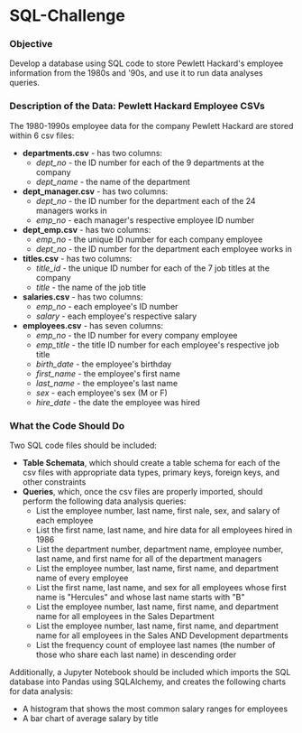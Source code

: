 # SQL-Challenge
### Objective
Develop a database using SQL code to store Pewlett Hackard's employee information from the 1980s and '90s, and use it to run data analyses queries. 

### Description of the Data: Pewlett Hackard Employee CSVs
The 1980-1990s employee data for the company Pewlett Hackard are stored within 6 csv files:
- **departments.csv** - has two columns: 
  - _dept_no_ - the ID number for each of the 9 departments at the company
  - _dept_name_ - the name of the department
- **dept_manager.csv** - has two columns: 
  - _dept_no_ - the ID number for the department each of the 24 managers works in
  - _emp_no_ - each manager's respective employee ID number
- **dept_emp.csv** - has two columns: 
  - _emp_no_ - the unique ID number for each company employee
  - _dept_no_ - the ID number for the department each employee works in
- **titles.csv** - has two columns: 
  - _title_id_ - the unique ID number for each of the 7 job titles at the company
  - _title_ - the name of the job title
- **salaries.csv** - has two columns: 
  - _emp_no_ - each employee's ID number
  - _salary_ - each employee's respective salary
- **employees.csv** - has seven columns: 
  - _emp_no_ - the ID number for every company employee
  - _emp_title_ - the title ID number for each employee's respective job title
  - _birth_date_ - the employee's birthday
  - _first_name_ - the employee's first name
  - _last_name_ - the employee's last name
  - _sex_ - each employee's sex (M or F)
  - _hire_date_ - the date the employee was hired 

### What the Code Should Do
Two SQL code files should be included:
- **Table Schemata**, which should create a table schema for each of the csv files with appropriate data types, primary keys, foreign keys, and other constraints
- **Queries**, which, once the csv files are properly imported, should perform the following data analysis queries:
  - List the employee number, last name, first nale, sex, and salary of each employee
  - List the first name, last name, and hire data for all employees hired in 1986
  - List the department number, department name, employee number, last name, and first name for all of the department managers
  - List the employee number, last name, first name, and department name of every employee
  - List the first name, last name, and sex for all employees whose first name is "Hercules" and whose last name starts with "B"
  - List the employee number, last name, first name, and department name for all employees in the Sales Department
  - List the employee number, last name, first name, and department name for all employees in the Sales AND Development departments
  - List the frequency count of employee last names (the number of those who share each last name) in descending order

Additionally, a Jupyter Notebook should be included which imports the SQL database into Pandas using SQLAlchemy, and creates the following charts for data analysis:
- A histogram that shows the most common salary ranges for employees
- A bar chart of average salary by title
